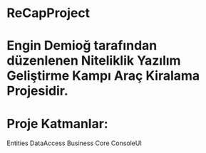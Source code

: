 # ReCapProject

# Engin Demioğ tarafından düzenlenen Niteliklik Yazılım Geliştirme Kampı Araç Kiralama Projesidir.

# Proje Katmanlar: 
 Entities
 DataAccess
 Business
 Core
 ConsoleUI 
 
 
 
 
